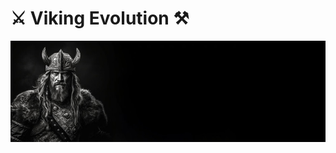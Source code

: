 # :crossed_swords: **Viking Evolution** :hammer_and_pick:

![Viking Evolution](https://raw.githubusercontent.com/gabrielmprata/viking_evol/main/img/Header_Viking3.jpg)
